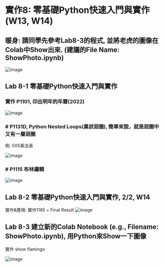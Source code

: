 # 實作8: 零基礎Python快速入門與實作 (W13, W14)
## 暖身: 請同學先參考Lab8-3的程式, 並將老虎的圖像在Colab中Show出來. (建議的File Name: ShowPhoto.ipynb)
![image](https://user-images.githubusercontent.com/89717315/141686011-9851f76d-ef39-4d9a-b15b-22bbb6065a43.png)
## Lab 8-1 零基礎Python快速入門與實作

### 實作 P1101, 印出明年的年曆(2022) 
![image](https://user-images.githubusercontent.com/89717315/141806323-b0efdad2-b83f-47c2-a550-600f6fc2712a.png)
### # P1131D, Python Nested Loops(巢狀迴圈), 簡單來說，就是迴圈中又有一層迴圈
例: 5X5乘法表

![image](https://user-images.githubusercontent.com/89717315/141807025-3e581458-0798-4a1f-9fb1-a29d5684731d.png)

### # P1115 布林邏輯
![image](https://user-images.githubusercontent.com/89717315/141807439-73e3b02e-71ab-41e9-8ebb-cb734e7e7245.png)

## Lab 8-2 零基礎Python快速入門與實作, 2/2, W14
實作&應用: 
實作1185 + Final Result
![image](https://user-images.githubusercontent.com/89717315/142749356-5f2f543f-c8d9-4932-a38a-cd983f03e780.png)

## Lab 8-3 建立新的Colab Notebook (e.g., Filename: ShowPhoto.ipynb), 用Python來Show一下圖像
實作 show flamingo

![image](https://user-images.githubusercontent.com/89717315/142749673-76076d6f-0ee1-4c7c-b337-53eab42a87b3.png)
